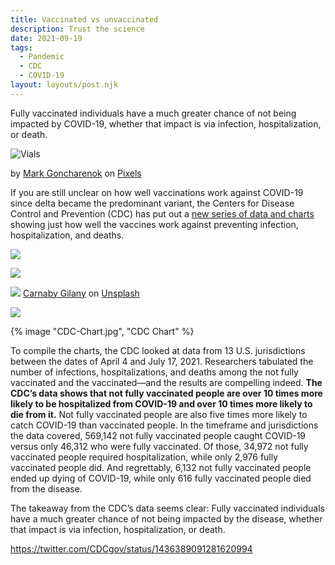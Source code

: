 ```yaml
---
title: Vaccinated vs unvaccinated
description: Trust the science
date: 2021-09-19
tags:
  - Pandemic
  - CDC
  - COVID-19
layout: layouts/post.njk
---
```


Fully vaccinated individuals have a much greater chance of not being impacted by COVID-19, whether that impact is via infection, hospitalization, or death.

![Vials](https://applegate-paul.mo.cloudinary.net/https://storage.googleapis.com/cloudinarymedia/images/vials.jpg)

<i class="fa-thin fa-camera"></i> by <a href="https://j.mp/2XBdjit">Mark Goncharenok</a> on <a href="https://www.pexels.com">Pixels</a>

If you are still unclear on how well vaccinations work against COVID-19 since delta became the predominant variant, the Centers for Disease Control and Prevention (CDC) has put out a [new series of data and charts](https://www.cdc.gov/mmwr/volumes/70/wr/mm7037e1.htm) showing just how well the vaccines work against preventing infection, hospitalization, and deaths.



<img
src="https://res.cloudinary.com/paulportfolio/image/upload/f_auto,q_auto,w_auto,c_scale/Grandma.jpg"
sizes="100vw"  />



<img
src="https://res.cloudinary.com/paulportfolio/image/upload/f_auto,q_auto,ar_16:9,c_fill/c_scale,w_auto/c_limit,w_1000/Grandma.jpg"
sizes="100vw"  />


<img
src="https://res.cloudinary.com/paulportfolio/image/upload/f_auto,q_auto,c_fill/c_scale,w_auto:breakpoints_200_1920_30_15/paints.jpg"
sizes="100vw"  />
<i class="fa-thin fa-image-polaroid"></i> <a href="https://unsplash.com/@carnaby?utm_source=unsplash&utm_medium=referral&utm_content=creditCopyText">Carnaby Gilany</a> on <a href="https://unsplash.com/?utm_source=unsplash&utm_medium=referral&utm_content=creditCopyText">Unsplash</a>


<img
src="https://res.cloudinary.com/paulportfolio/image/upload/f_auto,q_auto,c_fill/c_scale,w_auto:breakpoints_200_1920_30_15/hillshire-farm.jpg"
sizes="100vw"  />



{% image "CDC-Chart.jpg", "CDC Chart" %}

To compile the charts, the CDC looked at data from 13 U.S. jurisdictions between the dates of April 4 and July 17, 2021. Researchers tabulated the number of infections, hospitalizations, and deaths among the not fully vaccinated and the vaccinated—and the results are compelling indeed. **The CDC’s data shows that not fully vaccinated people are over 10 times more likely to be hospitalized from COVID-19 and over 10 times more likely to die from it.** Not fully vaccinated people are also five times more likely to catch COVID-19 than vaccinated people.
In the timeframe and jurisdictions the data covered, 569,142 not fully vaccinated people caught COVID-19 versus only 46,312 who were fully vaccinated. Of those, 34,972 not fully vaccinated people required hospitalization, while only 2,976 fully vaccinated people did. And regrettably, 6,132 not fully vaccinated people ended up dying of COVID-19, while only 616 fully vaccinated people died from the disease.

The takeaway from the CDC’s data seems clear: Fully vaccinated individuals have a much greater chance of not being impacted by the disease, whether that impact is via infection, hospitalization, or death.

https://twitter.com/CDCgov/status/1436389091281620994

